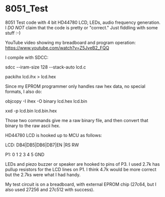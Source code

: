 # 8051_Test
8051 Test code with 4 bit HD44780 LCD, LEDs, audio frequency generation.
I _DO NOT_ claim that the code is pretty or "correct." Just fiddling with some stuff :-)

YouTube video showing my breadboard and program operation: https://www.youtube.com/watch?v=Z5JveB2_FQQ



I compile with SDCC:

sdcc --iram-size 128 --stack-auto lcd.c

packihx lcd.ihx > lcd.hex


Since my EPROM programmer only handles raw hex data, no special formats, I also do: 

objcopy -I ihex -O binary lcd.hex lcd.bin

xxd -p lcd.bin lcd.bin.hex

Those two commands give me a raw binary file, and then convert that binary to the raw ascii hex. 


HD44780 LCD is hooked up to MCU as follows:

LCD: DB4|DB5|DB6|DB7|EN |RS    RW

P1:   0   1   2   3   4   5    GND 


LEDs and piezo buzzer or speaker are hooked to pins of P3. I used 2.7k has pullup resistors for the LCD lines on P1. I think 4.7k would be more correct but the 2.7ks were what I had handy.

My test circuit is on a breadboard, with external EPROM chip (27c64, but I also used 27256 and 27c512 with success).


